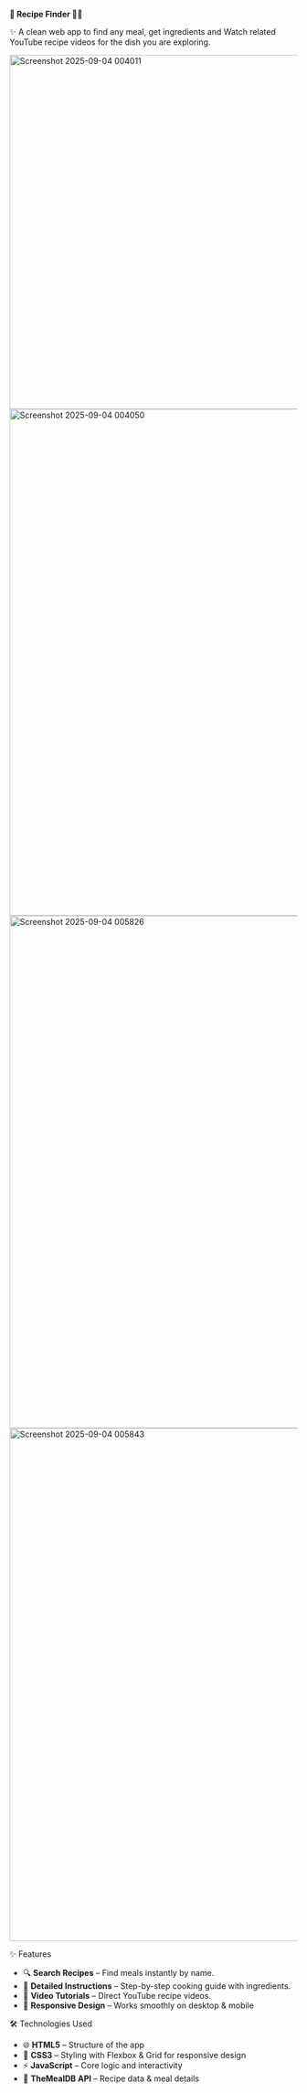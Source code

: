 **🍴 Recipe Finder 🧑‍🍳**

✨ A clean web app to find any meal, get ingredients and Watch related YouTube recipe videos for the dish you are exploring.

<img width="1577" height="620" alt="Screenshot 2025-09-04 004011" src="https://github.com/user-attachments/assets/25970da9-c91c-4e3e-82f1-326dcf9f2bfe" />
<img width="1740" height="887" alt="Screenshot 2025-09-04 004050" src="https://github.com/user-attachments/assets/31b57325-c66e-43bb-bd59-b406e4707cd5" />
<img width="1835" height="897" alt="Screenshot 2025-09-04 005826" src="https://github.com/user-attachments/assets/1509303c-b7cc-46ae-96a7-24f4d1bbddd2" />
<img width="1825" height="898" alt="Screenshot 2025-09-04 005843" src="https://github.com/user-attachments/assets/f91a1033-331b-4bd6-b507-0cd326876355" />


✨ Features  
- 🔍 **Search Recipes** – Find meals instantly by name.
- 📖 **Detailed Instructions** – Step-by-step cooking guide with ingredients.  
- 🎥 **Video Tutorials** – Direct YouTube recipe videos.  
- 📱 **Responsive Design** – Works smoothly on desktop & mobile

🛠️ Technologies Used  
- 🌐 **HTML5** – Structure of the app  
- 🎨 **CSS3** – Styling with Flexbox & Grid for responsive design  
- ⚡ **JavaScript** – Core logic and interactivity  
- 🍲 **TheMealDB API** – Recipe data & meal details   
